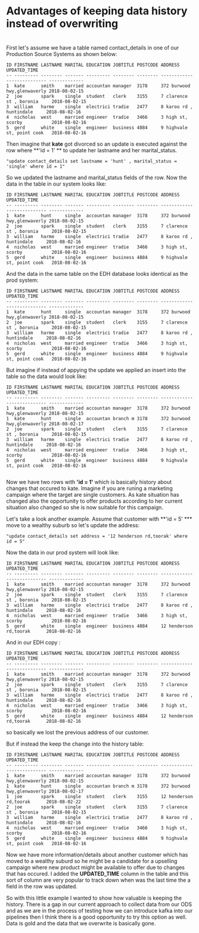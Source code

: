 

# Advantages of keeping data history instead of overwriting

#
#

First let's assume we have a table named contact_details in one of our Production Source Systems as shown below:


```
ID FIRSTNAME LASTNAME MARITAL EDUCATION JOBTITLE POSTCODE ADDRESS                     UPDATED_TIME 
-- --------- -------- ------- --------- -------- -------- --------------------------- -------------
1  kate      smith    married accountan manager  3178     372 burwood hwy,glenwaverly 2018-08-02-15
2  joe       spark    single  student   clerk    3155     7 clarence st , boronia     2018-08-02-15
3  william   harme    single  electrici tradie   2477     8 karoo rd , huntindale     2018-08-02-16
4  nicholas  west     married engineer  tradie   3466     3 high st, scorby           2018-08-02-16
5  gerd      white    single  engineer  business 4884     9 highvale st, point cook   2018-08-02-16

```


Then imagine that **kate** got divorced so an update is executed against the  row where **'id = 1' ** to update her lastname and her marital_status.

``` 
"update contact_details set lastname = 'hunt' , marital_status = 'single' where id = 1" 

```

So we updated the lastname and marital_status fields of the row. Now the data in the table in our system looks like:

```
ID FIRSTNAME LASTNAME MARITAL EDUCATION JOBTITLE POSTCODE ADDRESS                     UPDATED_TIME 
-- --------- -------- ------- --------- -------- -------- --------------------------- -------------
1  kate      hunt     single  accountan manager  3178     372 burwood hwy,glenwaverly 2018-08-02-15
2  joe       spark    single  student   clerk    3155     7 clarence st , boronia     2018-08-02-15
3  william   harme    single  electrici tradie   2477     8 karoo rd , huntindale     2018-08-02-16
4  nicholas  west     married engineer  tradie   3466     3 high st, scorby           2018-08-02-16
5  gerd      white    single  engineer  business 4884     9 highvale st, point cook   2018-08-02-16

```

And the data in the same table on the EDH database looks identical as the prod system:

```
ID FIRSTNAME LASTNAME MARITAL EDUCATION JOBTITLE POSTCODE ADDRESS                     UPDATED_TIME 
-- --------- -------- ------- --------- -------- -------- --------------------------- -------------
1  kate      hunt     single  accountan manager  3178     372 burwood hwy,glenwaverly 2018-08-02-15
2  joe       spark    single  student   clerk    3155     7 clarence st , boronia     2018-08-02-15
3  william   harme    single  electrici tradie   2477     8 karoo rd , huntindale     2018-08-02-16
4  nicholas  west     married engineer  tradie   3466     3 high st, scorby           2018-08-02-16
5  gerd      white    single  engineer  business 4884     9 highvale st, point cook   2018-08-02-16

```

But imagine if instead of appying the update we applied an insert into the table so the data would look like:


```
ID FIRSTNAME LASTNAME MARITAL EDUCATION JOBTITLE POSTCODE ADDRESS                     UPDATED_TIME 
-- --------- -------- ------- --------- -------- -------- --------------------------- -------------
1  kate      smith    married accountan manager  3178     372 burwood hwy,glenwaverly 2018-08-02-15
1  kate      hunt     single  accountan branch m 3178     372 burwood hwy,glenwaverly 2018-08-02-17
2  joe       spark    single  student   clerk    3155     7 clarence st , boronia     2018-08-02-15
3  william   harme    single  electrici tradie   2477     8 karoo rd , huntindale     2018-08-02-16
4  nicholas  west     married engineer  tradie   3466     3 high st, scorby           2018-08-02-16
5  gerd      white    single  engineer  business 4884     9 highvale st, point cook   2018-08-02-16


```

Now we have two rows with **'id = 1'** which is basically history about changes that occured to kate.  Imagine if you are runing a marketing campaign where the target are single customers. As kate situation has changed also the opportunity to offer products according to her current situation also changed so she is now suitable for this campaign.


Let's take a look another example. Assume that customer with **'id = 5' *** move to a wealthy suburb so let's update the address:

```
"update contact_details set address = '12 henderson rd,toorak' where id = 5"
```

Now the data in our prod system will look like:

```
ID FIRSTNAME LASTNAME MARITAL EDUCATION JOBTITLE POSTCODE ADDRESS                     UPDATED_TIME 
-- --------- -------- ------- --------- -------- -------- --------------------------- -------------
1  kate      smith    married accountan manager  3178     372 burwood hwy,glenwaverly 2018-08-02-15
2  joe       spark    single  student   clerk    3155     7 clarence st , boronia     2018-08-02-15
3  william   harme    single  electrici tradie   2477     8 karoo rd , huntindale     2018-08-02-16
4  nicholas  west     married engineer  tradie   3466     3 high st, scorby           2018-08-02-16
5  gerd      white    single  engineer  business 4884     12 henderson rd,toorak      2018-08-02-16

```

 And in our EDH copy :


```
ID FIRSTNAME LASTNAME MARITAL EDUCATION JOBTITLE POSTCODE ADDRESS                     UPDATED_TIME 
-- --------- -------- ------- --------- -------- -------- --------------------------- -------------
1  kate      smith    married accountan manager  3178     372 burwood hwy,glenwaverly 2018-08-02-15
2  joe       spark    single  student   clerk    3155     7 clarence st , boronia     2018-08-02-15
3  william   harme    single  electrici tradie   2477     8 karoo rd , huntindale     2018-08-02-16
4  nicholas  west     married engineer  tradie   3466     3 high st, scorby           2018-08-02-16
5  gerd      white    single  engineer  business 4884     12 henderson rd,toorak      2018-08-02-16

```

so basically we lost the previous address of our customer.


 But if instead the keep the change into the history table:

```
ID FIRSTNAME LASTNAME MARITAL EDUCATION JOBTITLE POSTCODE ADDRESS                     UPDATED_TIME 
-- --------- -------- ------- --------- -------- -------- --------------------------- -------------
1  kate      smith    married accountan manager  3178     372 burwood hwy,glenwaverly 2018-08-02-15
1  kate      hunt     single  accountan branch m 3178     372 burwood hwy,glenwaverly 2018-08-02-17
1  joe       spark    single  student   clerk    3155     12 henderson rd,toorak      2018-08-02-22
2  joe       spark    single  student   clerk    3155     7 clarence st , boronia     2018-08-02-15
3  william   harme    single  electrici tradie   2477     8 karoo rd , huntindale     2018-08-02-16
4  nicholas  west     married engineer  tradie   3466     3 high st, scorby           2018-08-02-16
5  gerd      white    single  engineer  business 4884     9 highvale st, point cook   2018-08-02-16

```

Now we have more information/details about another customer which has moved to a wealthy suburd so he might be a candidate for a upselling campaign where new product might be available to offer due to changes that has occured. I added the **UPDATED_TIME** column in the table and this sort of column are very popular to track down when was the last time the a field in the row was updated.

So with this little example I wanted to show how valuable is keeping the history. There is a gap in our current approach to collect data from our ODS and as we are in the process of testing how we can introduce kafka into our pipelines then I think there is a good opportunity to try this option as well. Data is gold and the data that we overwrite is basically gone. 


